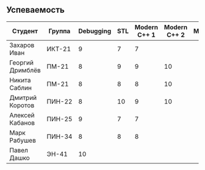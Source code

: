 ## Успеваемость

Студент|Группа|Debugging|STL|Modern C++ 1|Modern C++ 2|Multithreading|Python|Сумма
-|-|-|-|-|-|-|-|-
Захаров Иван|ИКТ-21|9|7|7||||23
Георгий Дримблёв|ПМ-21|8|9|9|10|||36
Никита Саблин|ПМ-21|8|8|8|10|||34
Дмитрий Коротов|ПИН-22|8|10|9|10|||37
Алексей Кабанов|ПИН-25|9|7|7||||23
Марк Рабушев|ПИН-34|8|8|8||||24
Павел Дашко|ЭН-41|10||||||10
